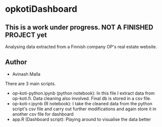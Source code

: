 # opkotiDashboard
## This is a work under progress. NOT A FINISHED PROJECT yet
Analysing data extracted from a Finnish company OP's real estate website.

## Author
- Avinash Malla

There are 3 main scripts.
- op-koti-python.ipynb (python notebook): In this file I extract data from op-koti.fi. Data cleaning also involved. Final db is stored in a csv file.
- op-koti-r.ipynb (R notebook): I take the cleaned data from the python script's csv file and carry out further modifications and again store it in another csv file for dashboard
- app.R (Dashboard script): Playing around to visualise the data better
